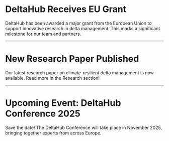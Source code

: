 # DeltaHub Receives EU Grant

DeltaHub has been awarded a major grant from the European Union to support innovative research in delta management. This marks a significant milestone for our team and partners.

---

# New Research Paper Published

Our latest research paper on climate-resilient delta management is now available. Read more in the Research section!

---

# Upcoming Event: DeltaHub Conference 2025

Save the date! The DeltaHub Conference will take place in November 2025, bringing together experts from across Europe.

